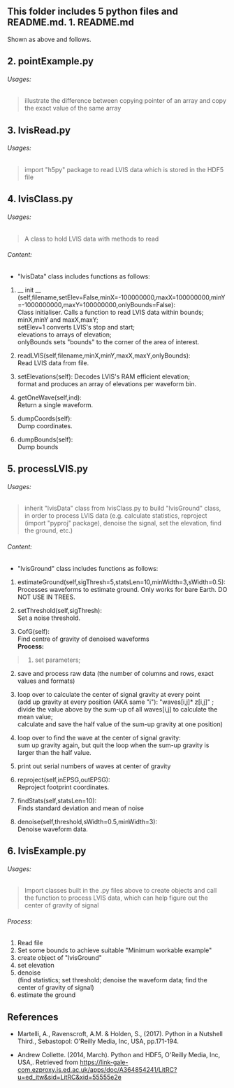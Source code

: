 This folder includes 5 python files and README.md.
**1. README.md**
------
Shown as above and follows.

**2. pointExample.py**
----
###### Usages:  
> illustrate the difference between copying pointer of an array and copy the exact value of the same array

**3. lvisRead.py**
----
###### Usages:  
> import "h5py" package to read LVIS data which is stored in the HDF5 file

**4. lvisClass.py**
----
###### Usages:  
> A class to hold LVIS data with methods to read
###### Content:
- "lvisData" class includes functions as follows:
1. __ init __ (self,filename,setElev=False,minX=-100000000,maxX=100000000,minY=-1000000000,maxY=100000000,onlyBounds=False):  
Class initialiser. Calls a function to read LVIS data within bounds;       
minX,minY and maxX,maxY;  
setElev=1 converts LVIS's stop and start;  
elevations to arrays of elevation;  
onlyBounds sets "bounds" to the corner of the area of interest.

2. readLVIS(self,filename,minX,minY,maxX,maxY,onlyBounds):  
Read LVIS data from file.

3. setElevations(self):
Decodes LVIS's RAM efficient elevation;  
format and produces an array of elevations per waveform bin.

4. getOneWave(self,ind):   
Return a single waveform.

5. dumpCoords(self):   
Dump coordinates.

6. dumpBounds(self):   
Dump bounds


**5. processLVIS.py**
----
###### Usages:  
> inherit "lvisData" class from lvisClass.py to build "lvisGround" class, in order to process LVIS data (e.g. calculate statistics, reproject (import "pyproj" package), denoise the signal, set the elevation, find the ground, etc.)
###### Content:
- "lvisGround" class includes functions as follows:
1. estimateGround(self,sigThresh=5,statsLen=10,minWidth=3,sWidth=0.5):  
Processes waveforms to estimate ground.
Only works for bare Earth.
DO NOT USE IN TREES.

2. setThreshold(self,sigThresh):  
Set a noise threshold.

3. CofG(self):  
Find centre of gravity of denoised waveforms   
  **Process:**
  >1. set parameters;
  2. save and process raw data (the number of columns and rows, exact values and formats)
  3. loop over to calculate the center of signal gravity at every point  
  (add up gravity at every position (AKA same "i"):      "waves[i,j]* z[i,j]" ;  
   divide the value above by the sum-up of all waves[i,j] to calculate the mean value;  
   calculate and save the half value of the sum-up gravity at one position)  
  4. loop over to find the wave at the center of signal gravity:  
  sum up gravity again, but quit the loop when the sum-up gravity is larger than the half value.
  5. print out serial numbers of waves at center of gravity

4. reproject(self,inEPSG,outEPSG):  
Reproject footprint coordinates.

5. findStats(self,statsLen=10):  
Finds standard deviation and mean of noise

6. denoise(self,threshold,sWidth=0.5,minWidth=3):  
Denoise waveform data.

**6. lvisExample.py**
----
###### Usages:  
>Import classes built in the .py files above to create objects and call the function to process LVIS data, which can help figure out the center of gravity of signal
###### Process:
1. Read file
2. Set some bounds to achieve suitable "Minimum workable example"
3. create object of "lvisGround"
4. set elevation
5. denoise   
(find statistics; set threshold; denoise the waveform data; find the center of gravity of signal)
6. estimate the ground

References
----------
- Martelli, A., Ravenscroft, A.M. & Holden, S., (2017). Python in a Nutshell Third., Sebastopol: O'Reilly Media, Inc, USA, pp.171-194.

- Andrew Collette. (2014, March). Python and HDF5, O'Reilly Media, Inc, USA,. Retrieved from https://link-gale-com.ezproxy.is.ed.ac.uk/apps/doc/A364854241/LitRC?u=ed_itw&sid=LitRC&xid=55555e2e
